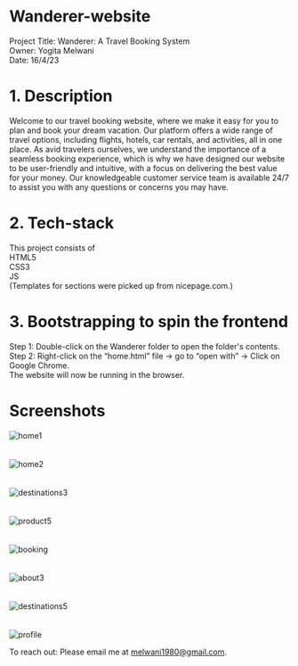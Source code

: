 # Wanderer-website

Project Title: Wanderer: A Travel Booking System<br>
Owner: Yogita Melwani<br>
Date: 16/4/23<br>

# 1. Description
Welcome to our travel booking website, where we make it easy for you to plan and book 
your dream vacation. Our platform offers a wide range of travel options, including flights, 
hotels, car rentals, and activities, all in one place. As avid travelers ourselves, we understand 
the importance of a seamless booking experience, which is why we have designed our website 
to be user-friendly and intuitive, with a focus on delivering the best value for your money. 
Our knowledgeable customer service team is available 24/7 to assist you with any questions 
or concerns you may have.

# 2. Tech-stack
This project consists of<br>
HTML5<br>
CSS3<br>
JS<br>
(Templates for sections were picked up from nicepage.com.)

# 3. Bootstrapping to spin the frontend
Step 1: Double-click on the Wanderer folder to open the folder's contents.<br>
Step 2: Right-click on the “home.html” file → go to “open with”  → Click on Google Chrome. <br>
The website will now be running in the browser. 

# Screenshots

![home1](https://github.com/yogitamelwani/Wanderer-website/assets/58399652/baa520f3-ccab-419b-aaa9-98d337a955db)<br><br><br>
![home2](https://github.com/yogitamelwani/Wanderer-website/assets/58399652/ad6a4805-2f33-47af-b0ee-e0f413fdef09)<br><br><br>
![destinations3](https://github.com/yogitamelwani/Wanderer-website/assets/58399652/171f41c2-be9d-4ce8-b4a9-a55fe9f574ae)<br><br><br>
![product5](https://github.com/yogitamelwani/Wanderer-website/assets/58399652/321ba32a-3f59-4456-bd74-803bb98aba56)<br><br><br>
![booking](https://github.com/yogitamelwani/Wanderer-website/assets/58399652/497ba522-68ce-47ba-94b3-06d464f4abba)<br><br><br>
![about3](https://github.com/yogitamelwani/Wanderer-website/assets/58399652/5cc9f24c-a49c-4793-9f0d-8b99270063c8)<br><br><br>
![destinations5](https://github.com/yogitamelwani/Wanderer-website/assets/58399652/a43f8be2-aa1f-451c-a75c-6894a28eb3e5)<br><br><br>
![profile](https://github.com/yogitamelwani/Wanderer-website/assets/58399652/213595f7-68f3-43f1-889e-d3b3ec749aa4)



To reach out:
Please email me at melwani1980@gmail.com.


